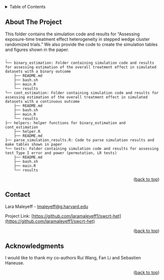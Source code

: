 <!-- TABLE OF CONTENTS -->
<details>
  <summary>Table of Contents</summary>
  <ol>
    <li>
      <a href="#about-the-project">About The Project</a>
    </li>
    <li><a href="#contact">Contact</a></li>
    <li><a href="#acknowledgments">Acknowledgments</a></li>
  </ol>
</details>



<!-- ABOUT  -->
## About The Project

This folder contains the simulation code and results for “Assessing exposure-time treatment effect heterogeneity in stepped wedge cluster randomized trials.” We also provide the code to create the simulation tables and figures shown in the paper.

    .
    └── binary_estimation: Folder containing simulation code and results for assessing estimation of the overall treatment effect in simulated datasets with a binary outcome
        ├── README.md
        ├── bash.sh
        ├── main.R
        └── results 
    └── cont_estimation: Folder containing simulation code and results for assessing estimation of the overall treatment effect in simulated datasets with a continuous outcome
        ├── README.md
        ├── bash.sh
        ├── main.R
        └── results
    ├── helpers: helper functions for binary_estimation and cont_estimation
        ├── helper.R
        ├── README.md
    ├── parse_simulation_results.R: Code to parse simulation results and make tables shown in paper
    └── tests: Folder containing simulation code and results for assessing test Type I error and power (permutation, LR tests)
        ├── README.md
        ├── bash.sh
        ├── main.R
        └── results


<p align="right">(<a href="#readme-top">back to top</a>)</p>

<!-- CONTACT -->
## Contact

Lara Maleyeff - lmaleyeff@g.harvard.edu

Project Link: [https://github.com/laramaleyeff1/swcrt-het](https://github.com/laramaleyeff1/swcrt-het)

<p align="right">(<a href="#readme-top">back to top</a>)</p>


<!-- ACKNOWLEDGMENTS -->
## Acknowledgments

I would like to thank my co-authors Rui Wang, Fan Li and Sebastien Haneuse.

<p align="right">(<a href="#readme-top">back to top</a>)</p>
